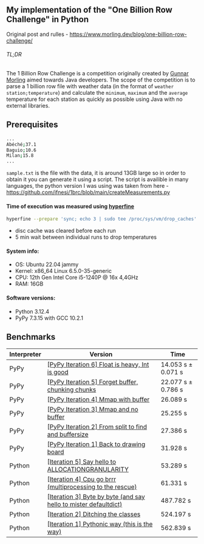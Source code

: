 ## My implementation of the "One Billion Row Challenge" in Python

Original post and rulles - https://www.morling.dev/blog/one-billion-row-challenge/

###### TL;DR
The 1 Billion Row Challenge is a competition originally created by [Gunnar Morling](https://github.com/gunnarmorling) aimed towards Java developers. 
The scope of the competition is to parse a 1 billion row file with weather data (in the format of `weather station;temperature`) and 
calculate the `minimum`, `maximum` and the `average` temperature for each station as quickly as possible using Java with no external libraries.

## Prerequisites
```bash
...
Abéché;37.1
Baguio;10.6
Milan;15.8
...
```
`sample.txt` is the file with the data, it is around 13GB large so in order to obtain it you can generate it using a script.
The script is availible in many languages, the python version I was using was taken from here - https://github.com/ifnesi/1brc/blob/main/createMeasurements.py

#### Time of execution was measured using [hyperfine](https://github.com/sharkdp/hyperfine)
```bash
hyperfine --prepare 'sync; echo 3 | sudo tee /proc/sys/vm/drop_caches' --runs 3 'pypy3 file.py'
```
* disc cache was cleared before each run
* 5 min wait between individual runs to drop temperatures

#### System info:
* OS: Ubuntu 22.04 jammy
* Kernel: x86_64 Linux 6.5.0-35-generic
* CPU: 12th Gen Intel Core i5-1240P @ 16x 4,4GHz
* RAM: 16GB
#### Software versions:
* Python 3.12.4
* PyPy 7.3.15 with GCC 10.2.1

## Benchmarks
| Interpreter | Version | Time |
| ----------- | ------ | ---- |
| PyPy | [[PyPy Iteration 6] Float is heavy, Int is good](https://github.com/v-fol/1brc/blob/031f877e94ba70647828435950fe853d1b9770b6/calculate_average_mmap_pypy_int.py) | 14.053 s ±  0.071 s |
| PyPy | [[PyPy Iteration 5] Forget buffer, chunking chunks](https://github.com/v-fol/1brc/blob/ffc55f4ff4ace3fcc6df70aaef69006366b0dd29/calculate_average_mmap_pypy.py) | 22.077 s ±  0.786 s |
| PyPy | [[PyPy Iteration 4] Mmap with buffer](https://github.com/v-fol/1brc/blob/df5756213758d6b522ab9c7dd9d5fae981a7c120/calculate_average_mmap_pypy.py) | 26.089 s |
| PyPy | [[PyPy Iteration 3] Mmap and no buffer](https://github.com/v-fol/1brc/blob/64687458dd68ef19d9f6b8573af8cbf1c2ddd285/calculate_average_mmap_pypy.py) | 25.255 s |
| PyPy | [[PyPy Iteration 2] From split to find and buffersize](https://github.com/v-fol/1brc/blob/05deb6f17156e069e67240a2ecd0663febdc6827/calculate_average_pypy.py) | 27.386 s |
| PyPy | [[PyPy Iteration 1] Back to drawing board](https://github.com/v-fol/1brc/blob/96e20767567d03ee744cf6ae6f8c2ee54270bd88/calculate_average_pypy.py) | 31.928 s |
| Python | [[Iteration 5] Say hello to ALLOCATIONGRANULARITY](https://github.com/v-fol/1brc/blob/fea65037f7b62c1bc17e9bc1172cd8818a2f8a38/calculate_average.py) | 53.289 s |
| Python | [[Iteration 4] Cpu go brrr (multiprocessing to the rescue)](https://github.com/v-fol/1brc/blob/df3ba9d7b19462af0598dd52f5bd57f11e2191ee/calculate_average.py) | 61.331 s |
| Python | [[Iteration 3] Byte by byte (and say hello to mister defaultdict)](https://github.com/v-fol/1brc/blob/dd9f1f5e40e087f0fb66a25d28da2d0f26828962/calculate_average.py) | 487.782 s |
| Python | [[Iteration 2] Ditching the classes](https://github.com/v-fol/1brc/blob/2655e3e34e18a1115ed196fca80e59d684efe517/calculate_average.py) | 524.197 s |
| Python | [[Iteration 1] Pythonic way (this is the way)](https://github.com/v-fol/1brc/blob/9f960155bb1d9c6e1a4157bf2c82e477b125ff93/calculate_average.py) | 562.839 s |

